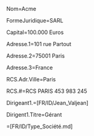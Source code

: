 Nom=Acme

FormeJuridique=SARL

Capital=100.000 Euros

Adresse.1=101 rue Partout

Adresse.2=75001 Paris

Adresse.3=France
 
RCS.Adr.Ville=Paris

RCS.#=RCS PARIS 453 983 245

Dirigeant1.=[FR/ID/Jean_Valjean]

Dirigent1.Titre=Gérant

=[FR/ID/Type_Société.md]
